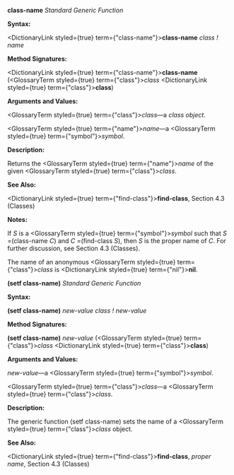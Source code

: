 **class-name** *Standard Generic Function* 



**Syntax:** 



<DictionaryLink styled={true} term={"class-name"}><b>class-name</b></DictionaryLink> *class ! name* 



**Method Signatures:** 



<DictionaryLink styled={true} term={"class-name"}><b>class-name</b></DictionaryLink> (<GlossaryTerm styled={true} term={"class"}><i>class</i></GlossaryTerm> <DictionaryLink styled={true} term={"class"}><b>class</b></DictionaryLink>) 



**Arguments and Values:** 



<GlossaryTerm styled={true} term={"class"}><i>class</i></GlossaryTerm>—a *class object*. 



<GlossaryTerm styled={true} term={"name"}><i>name</i></GlossaryTerm>—a <GlossaryTerm styled={true} term={"symbol"}><i>symbol</i></GlossaryTerm>. 



**Description:** 



Returns the <GlossaryTerm styled={true} term={"name"}><i>name</i></GlossaryTerm> of the given <GlossaryTerm styled={true} term={"class"}><i>class</i></GlossaryTerm>. 



**See Also:** 



<DictionaryLink styled={true} term={"find-class"}><b>find-class</b></DictionaryLink>, Section 4.3 (Classes) 



**Notes:** 



If *S* is a <GlossaryTerm styled={true} term={"symbol"}><i>symbol</i></GlossaryTerm> such that *S* =(class-name *C*) and *C* =(find-class *S*), then *S* is the proper name of *C*. For further discussion, see Section 4.3 (Classes). 



The name of an anonymous <GlossaryTerm styled={true} term={"class"}><i>class</i></GlossaryTerm> is <DictionaryLink styled={true} term={"nil"}><b>nil</b></DictionaryLink>. 







 



 



**(setf class-name)** *Standard Generic Function* 



**Syntax:** 



**(setf class-name)** *new-value class ! new-value* 



**Method Signatures:** 



**(setf class-name)** *new-value* (<GlossaryTerm styled={true} term={"class"}><i>class</i></GlossaryTerm> <DictionaryLink styled={true} term={"class"}><b>class</b></DictionaryLink>) 



**Arguments and Values:** 



*new-value*—a <GlossaryTerm styled={true} term={"symbol"}><i>symbol</i></GlossaryTerm>. 



<GlossaryTerm styled={true} term={"class"}><i>class</i></GlossaryTerm>—a <GlossaryTerm styled={true} term={"class"}><i>class</i></GlossaryTerm>. 



**Description:** 



The generic function (setf class-name) sets the name of a <GlossaryTerm styled={true} term={"class"}><i>class</i></GlossaryTerm> object. 



**See Also:** 



<DictionaryLink styled={true} term={"find-class"}><b>find-class</b></DictionaryLink>, *proper name*, Section 4.3 (Classes) 



